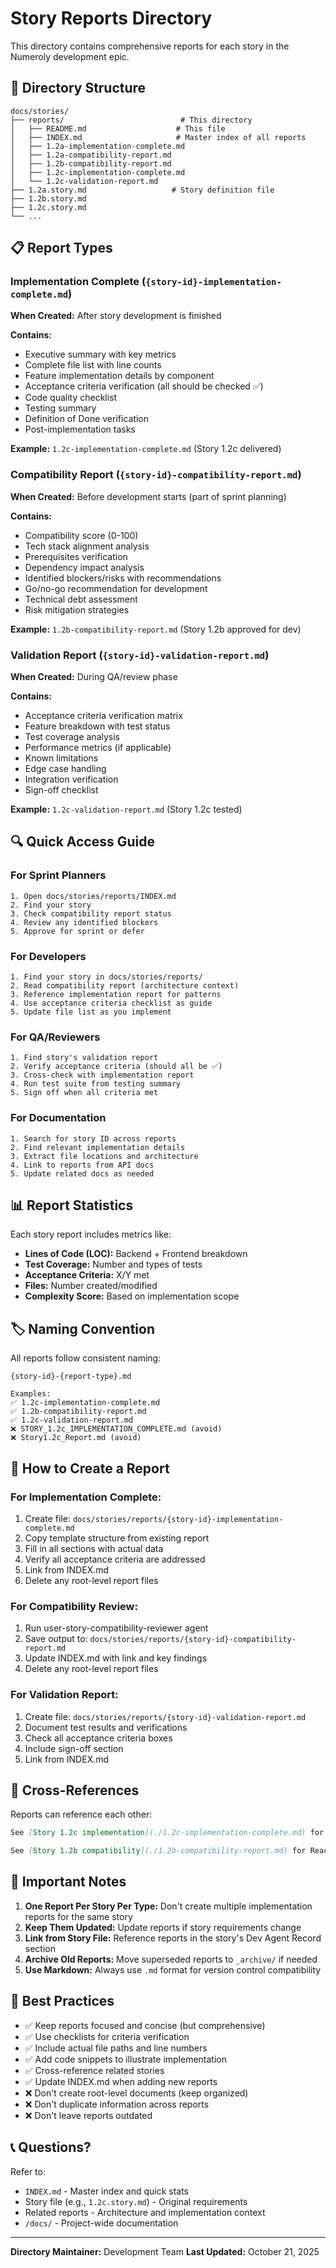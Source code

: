 # Story Reports Directory

This directory contains comprehensive reports for each story in the Numeroly development epic.

## 📁 Directory Structure

```
docs/stories/
├── reports/                          # This directory
│   ├── README.md                    # This file
│   ├── INDEX.md                     # Master index of all reports
│   ├── 1.2a-implementation-complete.md
│   ├── 1.2a-compatibility-report.md
│   ├── 1.2b-compatibility-report.md
│   ├── 1.2c-implementation-complete.md
│   └── 1.2c-validation-report.md
├── 1.2a.story.md                   # Story definition file
├── 1.2b.story.md
├── 1.2c.story.md
└── ...
```

## 📋 Report Types

### Implementation Complete (`{story-id}-implementation-complete.md`)
**When Created:** After story development is finished

**Contains:**
- Executive summary with key metrics
- Complete file list with line counts
- Feature implementation details by component
- Acceptance criteria verification (all should be checked ✅)
- Code quality checklist
- Testing summary
- Definition of Done verification
- Post-implementation tasks

**Example:** `1.2c-implementation-complete.md` (Story 1.2c delivered)

### Compatibility Report (`{story-id}-compatibility-report.md`)
**When Created:** Before development starts (part of sprint planning)

**Contains:**
- Compatibility score (0-100)
- Tech stack alignment analysis
- Prerequisites verification
- Dependency impact analysis
- Identified blockers/risks with recommendations
- Go/no-go recommendation for development
- Technical debt assessment
- Risk mitigation strategies

**Example:** `1.2b-compatibility-report.md` (Story 1.2b approved for dev)

### Validation Report (`{story-id}-validation-report.md`)
**When Created:** During QA/review phase

**Contains:**
- Acceptance criteria verification matrix
- Feature breakdown with test status
- Test coverage analysis
- Performance metrics (if applicable)
- Known limitations
- Edge case handling
- Integration verification
- Sign-off checklist

**Example:** `1.2c-validation-report.md` (Story 1.2c tested)

## 🔍 Quick Access Guide

### For Sprint Planners
```
1. Open docs/stories/reports/INDEX.md
2. Find your story
3. Check compatibility report status
4. Review any identified blockers
5. Approve for sprint or defer
```

### For Developers
```
1. Find your story in docs/stories/reports/
2. Read compatibility report (architecture context)
3. Reference implementation report for patterns
4. Use acceptance criteria checklist as guide
5. Update file list as you implement
```

### For QA/Reviewers
```
1. Find story's validation report
2. Verify acceptance criteria (should all be ✅)
3. Cross-check with implementation report
4. Run test suite from testing summary
5. Sign off when all criteria met
```

### For Documentation
```
1. Search for story ID across reports
2. Find relevant implementation details
3. Extract file locations and architecture
4. Link to reports from API docs
5. Update related docs as needed
```

## 📊 Report Statistics

Each story report includes metrics like:
- **Lines of Code (LOC):** Backend + Frontend breakdown
- **Test Coverage:** Number and types of tests
- **Acceptance Criteria:** X/Y met
- **Files:** Number created/modified
- **Complexity Score:** Based on implementation scope

## 🏷️ Naming Convention

All reports follow consistent naming:

```
{story-id}-{report-type}.md

Examples:
✅ 1.2c-implementation-complete.md
✅ 1.2b-compatibility-report.md
✅ 1.2c-validation-report.md
❌ STORY_1.2c_IMPLEMENTATION_COMPLETE.md (avoid)
❌ Story1.2c_Report.md (avoid)
```

## 📝 How to Create a Report

### For Implementation Complete:
1. Create file: `docs/stories/reports/{story-id}-implementation-complete.md`
2. Copy template structure from existing report
3. Fill in all sections with actual data
4. Verify all acceptance criteria are addressed
5. Link from INDEX.md
6. Delete any root-level report files

### For Compatibility Review:
1. Run user-story-compatibility-reviewer agent
2. Save output to: `docs/stories/reports/{story-id}-compatibility-report.md`
3. Update INDEX.md with link and key findings
4. Delete any root-level report files

### For Validation Report:
1. Create file: `docs/stories/reports/{story-id}-validation-report.md`
2. Document test results and verifications
3. Check all acceptance criteria boxes
4. Include sign-off section
5. Link from INDEX.md

## 🔗 Cross-References

Reports can reference each other:
```markdown
See [Story 1.2c implementation](./1.2c-implementation-complete.md) for details on Daily.co integration.

See [Story 1.2b compatibility](./1.2b-compatibility-report.md) for React version alignment strategy.
```

## 📌 Important Notes

1. **One Report Per Story Per Type:** Don't create multiple implementation reports for the same story
2. **Keep Them Updated:** Update reports if story requirements change
3. **Link from Story File:** Reference reports in the story's Dev Agent Record section
4. **Archive Old Reports:** Move superseded reports to `_archive/` if needed
5. **Use Markdown:** Always use `.md` format for version control compatibility

## 🚀 Best Practices

- ✅ Keep reports focused and concise (but comprehensive)
- ✅ Use checklists for criteria verification
- ✅ Include actual file paths and line numbers
- ✅ Add code snippets to illustrate implementation
- ✅ Cross-reference related stories
- ✅ Update INDEX.md when adding new reports
- ❌ Don't create root-level documents (keep organized)
- ❌ Don't duplicate information across reports
- ❌ Don't leave reports outdated

## 📞 Questions?

Refer to:
- `INDEX.md` - Master index and quick stats
- Story file (e.g., `1.2c.story.md`) - Original requirements
- Related reports - Architecture and implementation context
- `/docs/` - Project-wide documentation

---

**Directory Maintainer:** Development Team
**Last Updated:** October 21, 2025

